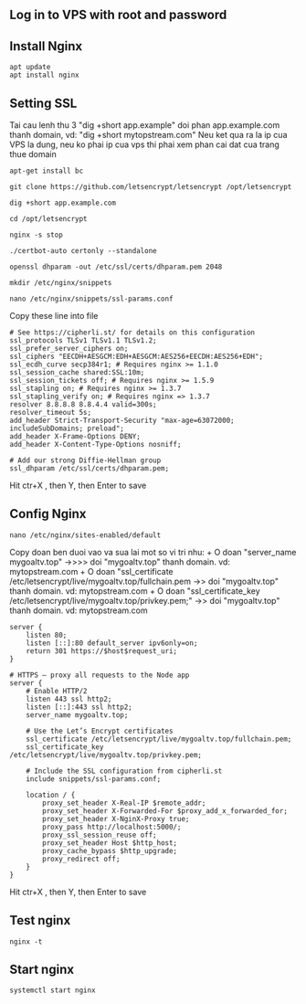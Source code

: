 ## Log in to VPS with root and password
## Install Nginx
```
apt update
apt install nginx
```
## Setting SSL
Tai cau lenh thu 3 "dig +short app.example" doi phan app.example.com thanh domain, vd: "dig +short mytopstream.com"
Neu ket qua ra la ip cua VPS la dung, neu ko phai ip cua vps thi phai xem phan cai dat cua trang thue domain

```
apt-get install bc

git clone https://github.com/letsencrypt/letsencrypt /opt/letsencrypt

dig +short app.example.com

cd /opt/letsencrypt

nginx -s stop

./certbot-auto certonly --standalone

openssl dhparam -out /etc/ssl/certs/dhparam.pem 2048

mkdir /etc/nginx/snippets

nano /etc/nginx/snippets/ssl-params.conf
```
Copy these line into file
```
# See https://cipherli.st/ for details on this configuration
ssl_protocols TLSv1 TLSv1.1 TLSv1.2;
ssl_prefer_server_ciphers on;
ssl_ciphers "EECDH+AESGCM:EDH+AESGCM:AES256+EECDH:AES256+EDH";
ssl_ecdh_curve secp384r1; # Requires nginx >= 1.1.0
ssl_session_cache shared:SSL:10m;
ssl_session_tickets off; # Requires nginx >= 1.5.9
ssl_stapling on; # Requires nginx >= 1.3.7
ssl_stapling_verify on; # Requires nginx => 1.3.7
resolver 8.8.8.8 8.8.4.4 valid=300s;
resolver_timeout 5s;
add_header Strict-Transport-Security "max-age=63072000; includeSubDomains; preload";
add_header X-Frame-Options DENY;
add_header X-Content-Type-Options nosniff;

# Add our strong Diffie-Hellman group
ssl_dhparam /etc/ssl/certs/dhparam.pem;
```
Hit ctr+X , then Y, then Enter to save
## Config Nginx
```
nano /etc/nginx/sites-enabled/default
```
Copy doan ben duoi vao va sua lai mot so vi tri nhu:
    + O doan "server_name mygoaltv.top" ->>>> doi "mygoaltv.top" thanh domain. vd: mytopstream.com
    + O doan "ssl_certificate /etc/letsencrypt/live/mygoaltv.top/fullchain.pem ->> doi "mygoaltv.top" thanh domain. vd: mytopstream.com
    + O doan "ssl_certificate_key /etc/letsencrypt/live/mygoaltv.top/privkey.pem;" ->> doi "mygoaltv.top" thanh domain. vd: mytopstream.com


```
server {
    listen 80;
    listen [::]:80 default_server ipv6only=on;
    return 301 https://$host$request_uri;
}

# HTTPS — proxy all requests to the Node app
server {
    # Enable HTTP/2
    listen 443 ssl http2;
    listen [::]:443 ssl http2;
    server_name mygoaltv.top;

    # Use the Let’s Encrypt certificates
    ssl_certificate /etc/letsencrypt/live/mygoaltv.top/fullchain.pem;
    ssl_certificate_key /etc/letsencrypt/live/mygoaltv.top/privkey.pem;

    # Include the SSL configuration from cipherli.st
    include snippets/ssl-params.conf;

    location / {
        proxy_set_header X-Real-IP $remote_addr;
        proxy_set_header X-Forwarded-For $proxy_add_x_forwarded_for;
        proxy_set_header X-NginX-Proxy true;
        proxy_pass http://localhost:5000/;
        proxy_ssl_session_reuse off;
        proxy_set_header Host $http_host;
        proxy_cache_bypass $http_upgrade;
        proxy_redirect off;
    }
}
```
Hit ctr+X , then Y, then Enter to save

## Test nginx

```
nginx -t
```

## Start nginx

```
systemctl start nginx
```
